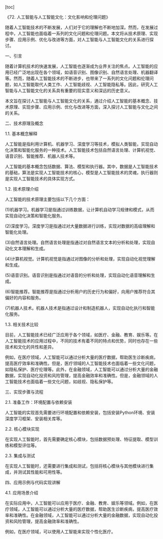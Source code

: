 
[toc]                    
                
                
《72. 人工智能与人工智能文化：文化影响和伦理问题》

随着人工智能技术的不断发展，人们对于它的理解也不断地加深。然而，在发展过程中，人工智能也面临着一系列的文化问题和伦理问题。本文将从技术原理、实现步骤、应用示例、优化与改进等方面，对人工智能与人工智能文化的关系进行探讨。

一、引言

随着计算机技术的快速发展，人工智能也逐渐成为业界关注的焦点。人工智能的应用已经广泛地出现在各个领域，如语音识别、图像识别、自然语言处理、机器翻译等。然而，随着人工智能技术的不断进步，也带来了一系列的文化问题和伦理问题，如人工智能取代人类工作、人工智能歧视、人工智能隐私等。因此，研究人工智能与人工智能文化的关系具有重要的现实意义和深远的历史意义。

本文旨在探讨人工智能与人工智能文化的关系，通过介绍人工智能的基本概念、技术原理、实现步骤、应用示例、优化与改进等方面，深入探讨人工智能与文化之间的关系。

二、技术原理及概念

1.1. 基本概念解释

人工智能是指利用计算机、机器学习、深度学习等技术，模拟人类智能，实现自动化决策和智能化服务的一种技术。人工智能技术包括自然语言处理、计算机视觉、语音识别、智能推荐、机器人技术等。

人工智能的基本概念包括数据、算法、模型和执行器。其中，数据是人工智能技术的基础，算法是实现人工智能技术的核心，模型是人工智能技术的灵魂，执行器则是实现人工智能技术的具体实现方式。

1.2. 技术原理介绍

人工智能的技术原理主要包括以下几个方面：

(1)机器学习。机器学习是指通过训练数据，让计算机自动学习规律和模式，从而实现自动化决策和智能化服务。

(2)深度学习。深度学习是指通过对大量数据进行训练，实现对数据的高级理解和智能化处理。

(3)自然语言处理。自然语言处理是指通过对自然语言文本的分析和处理，实现自动化文本理解和生成。

(4)计算机视觉。计算机视觉是指通过对图像的分析和处理，实现自动化视觉理解和生成。

(5)语音识别。语音识别是指通过对语音的分析和处理，实现自动化语音理解和生成。

(6)智能推荐。智能推荐是指通过分析用户的历史行为和偏好，向用户推荐符合其偏好的内容和服务。

(7)机器人技术。机器人技术是指通过设计和制造机器人，实现自动化执行和智能化服务。

1.3. 相关技术比较

目前，人工智能技术已经广泛应用于各个领域，如医疗、金融、教育、娱乐等。在人工智能技术的应用过程中，不同的技术有着不同的特点和优势，同时也存在一些技术和文化的共性和差异。

例如，在医疗领域，人工智能可以通过分析大量的医疗数据，帮助医生诊断疾病，提高医疗效率和准确性。但是，医疗领域的人工智能技术也面临着一些文化问题，如隐私保护、医疗伦理等。此外，在金融领域，人工智能可以通过分析大量的金融数据，实现自动化投资和风险管理，提高金融效率和准确性。但是，金融领域的人工智能技术也面临着一些文化问题，如歧视、隐私保护等。

三、实现步骤与流程

2.1. 准备工作：环境配置与依赖安装

人工智能的实现首先需要进行环境配置和依赖安装，包括安装Python环境、安装深度学习框架、安装相关库等。

2.2. 核心模块实现

在实现人工智能时，首先需要确定核心模块，包括数据预处理、特征提取、模型训练和模型评估等。

2.3. 集成与测试

在实现人工智能时，还需要进行集成和测试，包括将核心模块与其他模块进行集成，并测试其性能和可用性等。

四、应用示例与代码实现讲解

4.1. 应用场景介绍

在实际应用中，人工智能可以应用于医疗、金融、教育、娱乐等领域。例如，在医疗领域，人工智能可以通过分析大量的医疗数据，帮助医生诊断疾病，提高医疗效率和准确性。在金融领域，人工智能可以通过分析大量的金融数据，实现自动化投资和风险管理，提高金融效率和准确性。

例如，在医疗领域，可以使用人工智能来实现个性化医疗。

